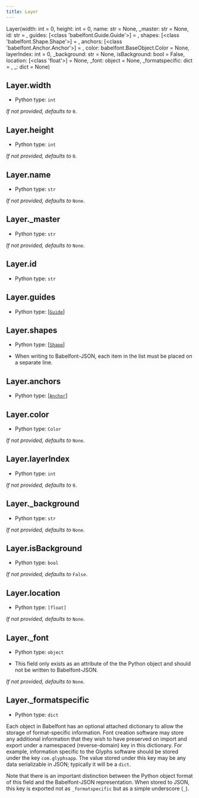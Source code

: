 ```yaml
---
title: Layer
---
```

Layer(width: int = 0, height: int = 0, name: str = None, _master: str = None, id: str = <factory>, guides: [<class 'babelfont.Guide.Guide'>] = <factory>, shapes: [<class 'babelfont.Shape.Shape'>] = <factory>, anchors: [<class 'babelfont.Anchor.Anchor'>] = <factory>, color: babelfont.BaseObject.Color = None, layerIndex: int = 0, _background: str = None, isBackground: bool = False, location: [<class 'float'>] = None, _font: object = None, _formatspecific: dict = <factory>, _: dict = None)
## Layer.width

* Python type: `int`


*If not provided, defaults to* `0`.


## Layer.height

* Python type: `int`


*If not provided, defaults to* `0`.


## Layer.name

* Python type: `str`


*If not provided, defaults to* `None`.


## Layer._master

* Python type: `str`


*If not provided, defaults to* `None`.


## Layer.id

* Python type: `str`




## Layer.guides

* Python type: [[`Guide`](Guide.html)]




## Layer.shapes

* Python type: [[`Shape`](Shape.html)]

* When writing to Babelfont-JSON, each item in the list must be placed on a separate line.




## Layer.anchors

* Python type: [[`Anchor`](Anchor.html)]




## Layer.color

* Python type: `Color`


*If not provided, defaults to* `None`.


## Layer.layerIndex

* Python type: `int`


*If not provided, defaults to* `0`.


## Layer._background

* Python type: `str`


*If not provided, defaults to* `None`.


## Layer.isBackground

* Python type: `bool`


*If not provided, defaults to* `False`.


## Layer.location

* Python type: `[float]`


*If not provided, defaults to* `None`.


## Layer._font

* Python type: `object`

* This field only exists as an attribute of the the Python object and should not be written to Babelfont-JSON.


*If not provided, defaults to* `None`.


## Layer._formatspecific

* Python type: `dict`


Each object in Babelfont has an optional attached dictionary to allow the storage
of format-specific information. Font creation software may store any additional
information that they wish to have preserved on import and export under a
namespaced (reverse-domain) key in this dictionary. For example, information
specific to the Glyphs software should be stored under the key `com.glyphsapp`.
The value stored under this key may be any data serializable in JSON; typically
it will be a `dict`.

Note that there is an important distinction between the Python object format
of this field and the Babelfont-JSON representation. When stored to JSON, this key
is exported not as `_formatspecific` but as a simple underscore (`_`).



